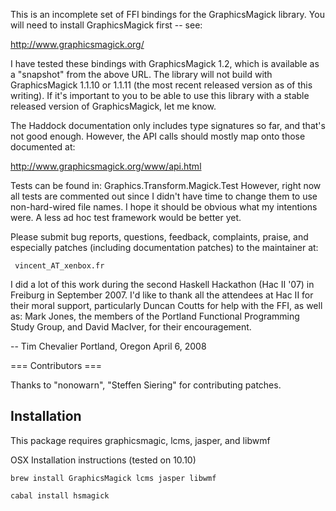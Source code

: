 This is an incomplete set of FFI bindings for the GraphicsMagick
library. You will need to install GraphicsMagick first -- see:
   
   http://www.graphicsmagick.org/


I have tested these bindings with GraphicsMagick 1.2, which is
available as a "snapshot" from the above URL. The library will not
build with GraphicsMagick 1.1.10 or 1.1.11 (the most recent
released version as of this writing). If it's important to you to
be able to use this library with a stable released version of
GraphicsMagick, let me know.

The Haddock documentation only includes type signatures so far, and
that's not good enough. However, the API calls should mostly map onto
those documented at:

   http://www.graphicsmagick.org/www/api.html

Tests can be found in:
   Graphics.Transform.Magick.Test
However, right now all tests are commented out since I didn't have
time to change them to use non-hard-wired file names. I hope it should
be obvious what my intentions were. A less ad hoc test framework would
be better yet.

Please submit bug reports, questions, feedback, complaints, praise,
and especially patches (including documentation patches) to the 
maintainer at:

     vincent_AT_xenbox.fr

I did a lot of this work during the second Haskell Hackathon (Hac II
'07) in Freiburg in September 2007. I'd like to thank all the
attendees at Hac II for their moral support, particularly Duncan
Coutts for help with the FFI, as well as: Mark Jones, the members of
the Portland Functional Programming Study Group, and David MacIver,
for their encouragement.

  -- Tim Chevalier
     Portland, Oregon
     April 6, 2008

=== Contributors ===

Thanks to "nonowarn", "Steffen Siering" for contributing patches.

Installation
------------

This package requires graphicsmagic, lcms, jasper, and libwmf

OSX Installation instructions (tested on 10.10)

    brew install GraphicsMagick lcms jasper libwmf

    cabal install hsmagick


